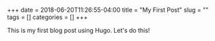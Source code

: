 +++
date = 2018-06-20T11:26:55-04:00
title = "My First Post"
slug = ""
tags = []
categories = []
+++

This is my first blog post using Hugo. Let's do this!
